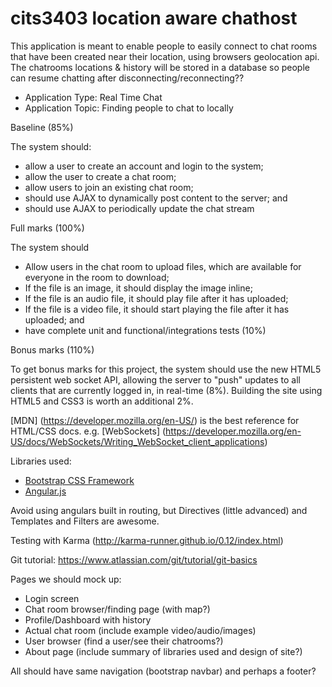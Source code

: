 cits3403 location aware chathost
================================

This application is meant to enable people to easily connect to chat rooms that have been created near their location, using browsers geolocation api. The chatrooms locations & history will be stored in a database so people can resume chatting after disconnecting/reconnecting??

  - Application Type: Real Time Chat
  - Application Topic: Finding people to chat to locally

Baseline (85%)

The system should:

  - allow a user to create an account and login to the system;
  - allow the user to create a chat room;
  - allow users to join an existing chat room;
  - should use AJAX to dynamically post content to the server; and
  - should use AJAX to periodically update the chat stream

Full marks (100%)

The system should

  - Allow users in the chat room to upload files, which are available for everyone in the room to download;
  - If the file is an image, it should display the image inline;
  - If the file is an audio file, it should play file after it has uploaded;
  - If the file is a video file, it should start playing the file after it has uploaded; and
  - have complete unit and functional/integrations tests (10%)

Bonus marks (110%)

To get bonus marks for this project, the system should use the new HTML5 persistent web socket API, allowing the server to "push" updates to all clients that are currently logged in, in real-time (8%). Building the site using HTML5 and CSS3 is worth an additional 2%.

[MDN] (https://developer.mozilla.org/en-US/) is the best reference for HTML/CSS docs. e.g. [WebSockets] (https://developer.mozilla.org/en-US/docs/WebSockets/Writing_WebSocket_client_applications)


Libraries used:

  - [Bootstrap CSS Framework](http://getbootstrap.com/getting-started/)
  - [Angular.js](http://tutorialzine.com/2013/08/learn-angularjs-5-examples/)

Avoid using angulars built in routing, but Directives (little advanced) and Templates and Filters are awesome.

Testing with Karma (http://karma-runner.github.io/0.12/index.html)

Git tutorial: https://www.atlassian.com/git/tutorial/git-basics

Pages we should mock up:

  - Login screen
  - Chat room browser/finding page (with map?)
  - Profile/Dashboard with history
  - Actual chat room (include example video/audio/images)
  - User browser (find a user/see their chatrooms?)
  - About page (include summary of libraries used and design of site?)

All should have same navigation (bootstrap navbar) and perhaps a footer?

